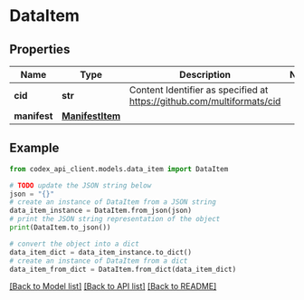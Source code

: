 # DataItem


## Properties

Name | Type | Description | Notes
------------ | ------------- | ------------- | -------------
**cid** | **str** | Content Identifier as specified at https://github.com/multiformats/cid | 
**manifest** | [**ManifestItem**](ManifestItem.md) |  | 

## Example

```python
from codex_api_client.models.data_item import DataItem

# TODO update the JSON string below
json = "{}"
# create an instance of DataItem from a JSON string
data_item_instance = DataItem.from_json(json)
# print the JSON string representation of the object
print(DataItem.to_json())

# convert the object into a dict
data_item_dict = data_item_instance.to_dict()
# create an instance of DataItem from a dict
data_item_from_dict = DataItem.from_dict(data_item_dict)
```
[[Back to Model list]](../README.md#documentation-for-models) [[Back to API list]](../README.md#documentation-for-api-endpoints) [[Back to README]](../README.md)


